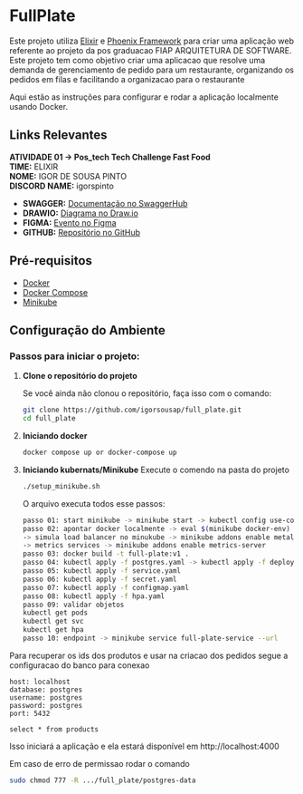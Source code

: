# FullPlate

Este projeto utiliza [Elixir](https://elixir-lang.org/) e [Phoenix Framework](https://www.phoenixframework.org/) para criar uma aplicação web referente ao projeto da pos graduacao FIAP ARQUITETURA DE SOFTWARE.
Este projeto tem como objetivo criar uma aplicacao que resolve uma demanda de gerenciamento de pedido para um restaurante, organizando os pedidos em filas e facilitando a organizacao para o restaurante

Aqui estão as instruções para configurar e rodar a aplicação localmente usando Docker.

## Links Relevantes

**ATIVIDADE 01 -> Pos_tech Tech Challenge Fast Food**  
**TIME:** ELIXIR  
**NOME:** IGOR DE SOUSA PINTO  
**DISCORD NAME:** igorspinto  

- **SWAGGER:** [Documentação no SwaggerHub](https://app.swaggerhub.com/apis/IGORSOUSAPINTO140/full_plate/1.0.0)
- **DRAWIO:** [Diagrama no Draw.io](https://drive.google.com/file/d/1E9i8Jp-_gwBR-zGy5yjTs3kpkzwACpIf/view?usp=drive_link)
- **FIGMA:** [Evento no Figma](https://www.figma.com/board/97LXAMigMP3FbAa8Ytp4Tq/Event-Storming-FIAP?node-id=0-1&t=aeubb6RDalzolFHq-1)
- **GITHUB:** [Repositório no GitHub](https://github.com/igorsousap/full_plate)

## Pré-requisitos

- [Docker](https://www.docker.com/get-started)
- [Docker Compose](https://docs.docker.com/compose/)
- [Minikube](https://minikube.sigs.k8s.io/docs/start/?arch=%2Flinux%2Fx86-64%2Fstable%2Fbinary+download)

## Configuração do Ambiente

### Passos para iniciar o projeto:

1. **Clone o repositório do projeto**

   Se você ainda não clonou o repositório, faça isso com o comando:

   ```bash
   git clone https://github.com/igorsousap/full_plate.git
   cd full_plate

2. **Iniciando docker**

    ```bash
   docker compose up or docker-compose up

3. **Iniciando kubernats/Minikube**
   Execute o comendo na pasta do projeto
   ```bash
   ./setup_minikube.sh
   ```
   O arquivo executa todos esse passos: 
    ```bash
   passo 01: start minikube -> minikube start -> kubectl config use-context minikube
   passo 02: apontar docker localmente -> eval $(minikube docker-env) 
   -> simula load balancer no minukube -> minikube addons enable metallb
   -> metrics services -> minikube addons enable metrics-server
   passo 03: docker build -t full-plate:v1 .
   passo 04: kubectl apply -f postgres.yaml -> kubectl apply -f deployment.yaml
   passo 05: kubectl apply -f service.yaml
   passo 06: kubectl apply -f secret.yaml
   passo 07: kubectl apply -f configmap.yaml
   passo 08: kubectl apply -f hpa.yaml
   passo 09: validar objetos 
   kubectl get pods
   kubectl get svc
   kubectl get hpa
   passo 10: endpoint -> minikube service full-plate-service --url

Para recuperar os ids dos produtos e usar na criacao dos pedidos segue a configuracao do banco para conexao
```
host: localhost
database: postgres
username: postgres
password: postgres
port: 5432

select * from products
```
Isso iniciará a aplicação e ela estará disponível em http://localhost:4000


Em caso de erro de permissao rodar o comando

   ```bash
  sudo chmod 777 -R .../full_plate/postgres-data
  
